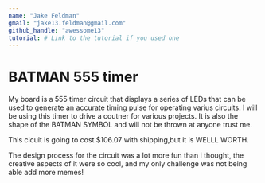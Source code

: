 ```yaml
---
name: "Jake Feldman"
gmail: "jake13.feldman@gmail.com"
github_handle: "awessome13"
tutorial: # Link to the tutorial if you used one
---
```


# BATMAN 555 timer

<!-- Describe your board in 2-3 sentences. What are you making? What will it do? -->
My board is a 555 timer circuit that displays a series of LEDs that can be used to generate an accurate timing pulse for operating varius circuits. I will be using this timer to drive a coutner for various projects. It is also the shape of the BATMAN SYMBOL and will not be thrown at anyone trust me.
<!-- How much is it going to cost? -->
This cicuit is going to cost $106.07 with shipping,but it is WELLL WORTH.
<!-- Tell us a little bit about your design process. What were some challenges? What helped? ***Totally optional*** -->
The design process for the circuit was a lot more fun than i thought, the creative aspects of it were so cool, and my only challenge was not being able add more memes!
